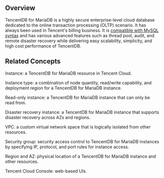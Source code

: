 ## Overview
TencentDB for MariaDB is a highly secure enterprise-level cloud database dedicated to the online transaction processing (OLTP) scenario. It has always been used in Tencent's billing business. It is [compatible with MySQL syntax](https://cloud.tencent.com/document/product/237/6988) and has various advanced features such as thread pool, audit, and remote disaster recovery while delivering easy scalability, simplicity, and high cost performance of TencentDB.

## Related Concepts
Instance: a TencentDB for MariaDB resource in Tencent Cloud.

Instance type: a combination of node quantity, read/write capability, and deployment region for a TencentDB for MariaDB instance.

Read-only instance: a TencentDB for MariaDB instance that can only be read from.

Disaster recovery instance: a TencentDB for MariaDB instance that supports disaster recovery across AZs and regions.

VPC: a custom virtual network space that is logically isolated from other resources.

Security group: security access control to TencentDB for MariaDB instances by specifying IP, protocol, and port rules for instance access.

Region and AZ: physical location of a TencentDB for MariaDB instance and other resources.

Tencent Cloud Console: web-based UIs.
